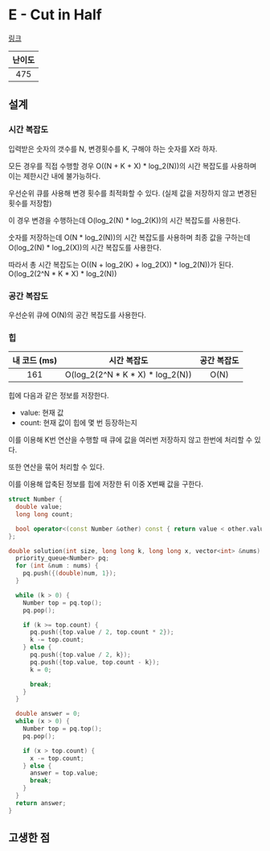 # E - Cut in Half

[링크](https://atcoder.jp/contests/abc424/tasks/abc424_e)

| 난이도 |
| :----: |
|  475   |

## 설계

### 시간 복잡도

입력받은 숫자의 갯수를 N, 변경횟수를 K, 구해야 하는 숫자를 X라 하자.

모든 경우를 직접 수행할 경우 O((N + K + X) \* log_2(N))의 시간 복잡도를 사용하며 이는 제한시간 내에 불가능하다.

우선순위 큐를 사용해 변경 횟수를 최적화할 수 있다. (실제 값을 저장하지 않고 변경된 횟수를 저장함)

이 경우 변경을 수행하는데 O(log_2(N) \* log_2(K))의 시간 복잡도를 사용한다.

숫자를 저장하는데 O(N \* log_2(N))의 시간 복잡도를 사용하며 최종 값을 구하는데 O(log_2(N) \* log_2(X))의 시간 복잡도를 사용한다.

따라서 총 시간 복잡도는 O((N + log_2(K) + log_2(X)) \* log_2(N))가 된다. O(log_2(2^N \* K \* X) \* log_2(N))

### 공간 복잡도

우선순위 큐에 O(N)의 공간 복잡도를 사용한다.

### 힙

| 내 코드 (ms) |             시간 복잡도             | 공간 복잡도 |
| :----------: | :---------------------------------: | :---------: |
|     161      | O(log_2(2^N \* K \* X) \* log_2(N)) |    O(N)     |

힙에 다음과 같은 정보를 저장한다.

- value: 현재 값
- count: 현재 값이 힙에 몇 번 등장하는지

이를 이용해 K번 연산을 수행할 때 큐에 값을 여러번 저장하지 않고 한번에 처리할 수 있다.

또한 연산을 묶어 처리할 수 있다.

이를 이용해 압축된 정보를 힙에 저장한 뒤 이중 X번째 값을 구한다.

```cpp
struct Number {
  double value;
  long long count;

  bool operator<(const Number &other) const { return value < other.value; }
};

double solution(int size, long long k, long long x, vector<int> &nums) {
  priority_queue<Number> pq;
  for (int &num : nums) {
    pq.push({(double)num, 1});
  }

  while (k > 0) {
    Number top = pq.top();
    pq.pop();

    if (k >= top.count) {
      pq.push({top.value / 2, top.count * 2});
      k -= top.count;
    } else {
      pq.push({top.value / 2, k});
      pq.push({top.value, top.count - k});
      k = 0;

      break;
    }
  }

  double answer = 0;
  while (x > 0) {
    Number top = pq.top();
    pq.pop();

    if (x > top.count) {
      x -= top.count;
    } else {
      answer = top.value;
      break;
    }
  }
  return answer;
}
```

## 고생한 점
